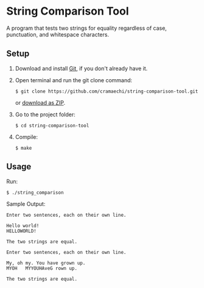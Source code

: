 # String Comparison Tool
A program that tests two strings for equality regardless of case, punctuation, and whitespace characters.

## Setup
1. Download and install [Git](https://git-scm.com/downloads), if you don't already have it.

2. Open terminal and run the git clone command:

   ```
   $ git clone https://github.com/cramaechi/string-comparison-tool.git
   ```
    or [download as ZIP](https://github.com/cramaechi/string-comparison-tool/archive/master.zip).

3. Go to the project folder:

   ```
   $ cd string-comparison-tool
   ```

4. Compile:

   ```
   $ make
   ```
   
## Usage
Run:

```
$ ./string_comparison
```

Sample Output:
```
Enter two sentences, each on their own line.                                                                          
                                                                                                                      
Hello world!                                                                                                          
HELLOWORLD!                                                                                                           
                                                                                                                      
The two strings are equal.

Enter two sentences, each on their own line.                                                                          
                                                                                                                      
My, oh my. You have grown up.                                                                                         
MYOH   MYYOUHAveG rown up.                                                                                            
                                                                                                                      
The two strings are equal. 
```
